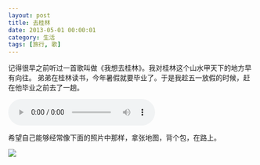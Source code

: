 ```yaml
---
layout: post
title: 去桂林
date: 2013-05-01 00:00:01
category: 生活
tags: [旅行, 歌]
---
```


记得很早之前听过一首歌叫做《我想去桂林》。我对桂林这个山水甲天下的地方早有向往。
弟弟在桂林读书，今年暑假就要毕业了。于是我趁五一放假的时候，赶在他毕业之前去了一趟。

<!--more-->

<audio src="https://github.com/shengbin/storage/raw/refs/heads/main/wo-xiang-qu-gui-lin.mp3" type="audio/mpeg" 
        preload="auto" autoplay="autoplay" controls="controls" loop="loop">
我去，你的浏览器竟然不支持HTML5？！赶紧去下个[真正的浏览器](https://www.google.com/intl/en/chrome/browser/)吧。
</audio>

希望自己能够经常像下面的照片中那样，拿张地图，背个包，在路上。

<a href="/images/2013-05-01-at-guilin.jpg" title="点击看大图" target="_blank">
<img src="/images/2013-05-01-at-guilin.jpg"/></a>
